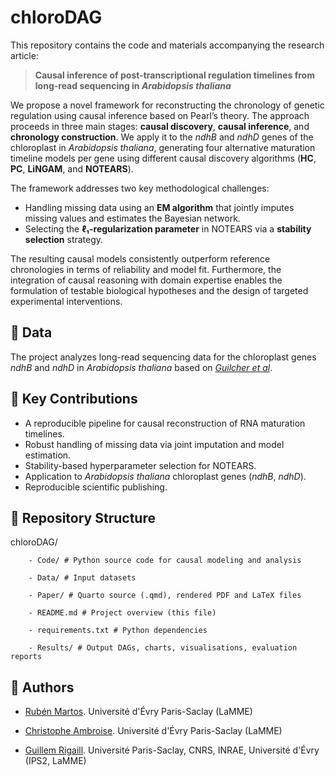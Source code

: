 # chloroDAG

This repository contains the code and materials accompanying the research article:

> **Causal inference of post-transcriptional regulation timelines from long-read sequencing in _Arabidopsis thaliana_**

We propose a novel framework for reconstructing the chronology of genetic regulation using causal inference based on Pearl’s theory. The approach proceeds in three main stages: **causal discovery**, **causal inference**, and **chronology construction**. We apply it to the *ndhB* and *ndhD* genes of the chloroplast in _Arabidopsis thaliana_, generating four alternative maturation timeline models per gene using different causal discovery algorithms (**HC**, **PC**, **LiNGAM**, and **NOTEARS**).

The framework addresses two key methodological challenges:

- Handling missing data using an **EM algorithm** that jointly imputes missing values and estimates the Bayesian network.
- Selecting the **ℓ₁-regularization parameter** in NOTEARS via a **stability selection** strategy.

The resulting causal models consistently outperform reference chronologies in terms of reliability and model fit. Furthermore, the integration of causal reasoning with domain expertise enables the formulation of testable biological hypotheses and the design of targeted experimental interventions.

## 🧬 Data

The project analyzes long-read sequencing data for the chloroplast genes *ndhB* and *ndhD* in _Arabidopsis thaliana_ based on [*Guilcher et al*](https://doi.org/10.3390/ijms222011297).

## 🧪 Key Contributions

- A reproducible pipeline for causal reconstruction of RNA maturation timelines.
- Robust handling of missing data via joint imputation and model estimation.
- Stability-based hyperparameter selection for NOTEARS.
- Application to *Arabidopsis thaliana* chloroplast genes (*ndhB*, *ndhD*).
- Reproducible scientific publishing.


## 📁 Repository Structure

chloroDAG/

        - Code/ # Python source code for causal modeling and analysis

        - Data/ # Input datasets

        - Paper/ # Quarto source (.qmd), rendered PDF and LaTeX files

        - README.md # Project overview (this file)

        - requirements.txt # Python dependencies

        - Results/ # Output DAGs, charts, visualisations, evaluation reports

## 👤 Authors

- [Rubén Martos](https://orcid.org/0000-0002-1463-5088). Université d'Évry Paris-Saclay (LaMME)

- [Christophe Ambroise](https://orcid.org/0000-0002-8148-0346). Université d'Évry Paris-Saclay (LaMME)

- [Guillem Rigaill](https://orcid.org/0000-0002-7176-7511). Université Paris-Saclay, CNRS, INRAE, Université d'Évry (IPS2, LaMME)

<!-- ## 📚 Citation

If you use this work, please cite:

> Causal inference of post-transcriptional regulation timelines from long-read sequencing in Arabidopsis thaliana
[DOI or preprint link, si aplica] -->
